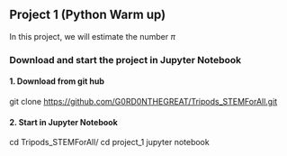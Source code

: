 ## Project 1 (Python Warm up)
In this project, we will estimate the number $\pi$  

### Download and start the project in Jupyter Notebook

#### 1. Download from git hub
git clone https://github.com/G0RD0NTHEGREAT/Tripods_STEMForAll.git
#### 2. Start in Jupyter Notebook
cd Tripods_STEMForAll/
cd project_1
jupyter notebook

